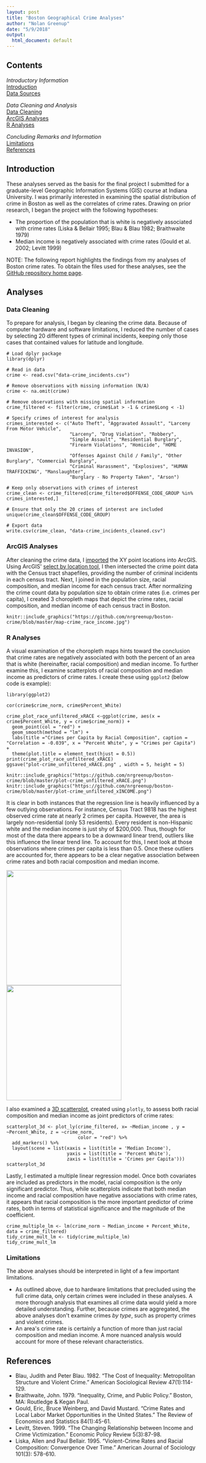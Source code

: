 ```yaml
---
layout: post
title: "Boston Geographical Crime Analyses"
author: "Nolan Greenup"
date: "5/9/2018"
output:
  html_document: default
---
```


## Contents
_Introductory Information_   
[Introduction](#introduction)   
[Data Sources](#data-sources)   

_Data Cleaning and Analysis_   
[Data Cleaning](#data-cleaning)   
[ArcGIS Analyses](#arcgis-analyses)   
[R Analyses](#r-analyses)   

_Concluding Remarks and Information_   
[Limitations](#limitations)   
[References](#references)

## Introduction
These analyses served as the basis for the final project I submitted for a graduate-level Geographic Information Systems (GIS) course at Indiana University. I was primarily interested in examining the spatial distribution of crime in Boston as well as the correlates of crime rates. Drawing on prior research, I began the project with the following hypotheses:
   + The proportion of the population that is white is negatively associated with crime rates (Liska & Bellair 1995; Blau 
     & Blau 1982; Braithwaite 1979)
   + Median income is negatively associated with crime rates (Gould et al. 2002; Levitt 1999)

NOTE: The following report highlights the findings from my analyses of Boston crime rates. To obtain the files used for these analyses, see the [GitHub repository home page](https://github.com/nrgreenup/boston-crime).

## Analyses
### Data Cleaning
To prepare for analysis, I began by cleaning the crime data. Because of computer hardware and software limitations, I reduced the number of cases by selecting 20 different types of criminal incidents, keeping only those cases that contained values for latitude and longitude.

```{r, message=F, warning=F, cache = T}
# Load dplyr package
library(dplyr)

# Read in data
crime <- read.csv("data-crime_incidents.csv")

# Remove observations with missing information (N/A)
crime <- na.omit(crime)

# Remove observations with missing spatial information 
crime_filtered <- filter(crime, crime$Lat > -1 & crime$Long < -1)

# Specify crimes of interest for analysis
crimes_interested <- c("Auto Theft", "Aggravated Assault", "Larceny From Motor Vehicle",
                       "Larceny", "Drug Violation", "Robbery",
                       "Simple Assault", "Residential Burglary",
                       "Firearm Violations", "Homicide", "HOME INVASION",
                       "Offenses Against Child / Family", "Other Burglary", "Commercial Burglary",
                       "Criminal Harassment", "Explosives", "HUMAN TRAFFICKING", "Manslaughter",
                       "Burglary - No Property Taken", "Arson")

# Keep only observations with crimes of interest
crime_clean <- crime_filtered[crime_filtered$OFFENSE_CODE_GROUP %in% crimes_interested,]

# Ensure that only the 20 crimes of interest are included
unique(crime_clean$OFFENSE_CODE_GROUP)

# Export data
write.csv(crime_clean, "data-crime_incidents_cleaned.csv")
```

### ArcGIS Analyses
After cleaning the crime data, I [imported](http://desktop.arcgis.com/en/arcmap/10.3/map/working-with-layers/adding-x-y-coordinate-data-as-a-layer.htm) the XY point locations into ArcGIS. Using ArcGIS' [select by location tool](http://desktop.arcgis.com/en/arcmap/10.3/map/working-with-layers/using-select-by-location.htm), I then intersected the crime point data with the Census tract shapefiles, providing the number of criminal incidents in each census tract. Next, I joined in the population size, racial composition, and median income for each census tract. After normalizing the crime count data by population size to obtain crime rates (i.e. crimes per capita), I created 3 choropleth maps that depict the crime rates, racial composition, and median income of each census tract in Boston.

```{r, echo = F}
knitr::include_graphics("https://github.com/nrgreenup/boston-crime/blob/master/map-crime_race_income.jpg")
```

### R Analyses
A visual examination of the choropleth maps hints toward the conclusion that crime rates are negatively associated with both the percent of an area that is white (hereinafter, racial composition) and median income. To further examine this, I examine scatterplots of racial composition and median income as predictors of crime rates. I create these using `ggplot2` (below code is example):

```{r, eval = F}
library(ggplot2)

cor(crime$crime_norm, crime$Percent_White)

crime_plot_race_unfiltered_xRACE <-ggplot(crime, aes(x = crime$Percent_White, y = crime$crime_norm)) +
  geom_point(col = "red") +
  geom_smooth(method = "lm") +
  labs(title ="Crimes per Capita by Racial Composition", caption = "Correlation = -0.039", x = "Percent White", y = "Crimes per Capita") +
  theme(plot.title = element_text(hjust = 0.5)) 
print(crime_plot_race_unfiltered_xRACE)
ggsave("plot-crime_unfiltered_xRACE.png" , width = 5, height = 5)
```

```{r, echo = F}
knitr::include_graphics("https://github.com/nrgreenup/boston-crime/blob/master/plot-crime_unfiltered_xRACE.png")
knitr::include_graphics("https://github.com/nrgreenup/boston-crime/blob/master/plot-crime_unfiltered_xINCOME.png")
```

It is clear in both instances that the regression line is heavily influenced by a few outlying observations. For instance, Census Tract 9818 has the highest observed crime rate at nearly 2 crimes per capita. However, the area is largely non-residential (only 53 residents). Every resident is non-Hispanic white and the median income is just shy of $200,000. Thus, though for most of the data there appears to be a downward linear trend, outliers like this influence the linear trend line. To account for this, I next look at those observations where crimes per capita is less than 0.5. Once these outliers are accounted for, there appears to be a clear negative association between crime rates and both racial composition and median income.

<img src="https://github.com/nrgreenup/boston-crime/blob/master/plot-crime_filtered_xRACE.png" width="300"> <img src="https://github.com/nrgreenup/boston-crime/blob/master/plot-crime_filtered_xINCOME.png" width="300">

I also examined a [3D scatterplot](https://plot.ly/~nrgreenup/3/#/), created using `plotly`, to assess both racial composition and median income as joint predictors of crime rates:

```{R, eval = F}
scatterplot_3d <- plot_ly(crime_filtered, x= ~Median_income , y = ~Percent_White, z = ~crime_norm,
                          color = "red") %>% 
  add_markers() %>%
  layout(scene = list(xaxis = list(title = 'Median Income'),
                      yaxis = list(title = 'Percent White'),
                      zaxis = list(title = 'Crimes per Capita'))) 
scatterplot_3d
```

Lastly, I estimated a multiple linear regression model. Once both covariates are included as predictors in the model, racial composition is the only significant predictor. Thus, while scatterplots indicate that both median income and racial composition have negative associations with crime rates, it appears that racial composition is the more important predictor of crime rates, both in terms of statistical significance and the magnitude of the coefficient.

```{R, eval = F}
crime_multiple_lm <- lm(crime_norm ~ Median_income + Percent_White, data = crime_filtered)
tidy_crime_mult_lm <- tidy(crime_multiple_lm)
tidy_crime_mult_lm
```

### Limitations
The above analyses should be interpreted in light of a few important limitations. 
+ As outlined above, due to hardware limitations that precluded using the full crime data, only certain crimes were included in these analyses. A more thorough analysis that examines all crime data would yield a more detailed understanding. Further, because crimes are aggregated, the above analyses don't examine crimes _by type_, such as property crimes and violent crimes.
+ An area's crime rate is certainly a function of more than just racial composition and median income. A more nuanced analysis would account for more of these relevant characteristics.

## References
+ Blau, Judith and Peter Blau. 1982. “The Cost of Inequality: Metropolitan Structure and Violent Crime.” American Sociological Review 47(1):114-129.
+ Braithwaite, John. 1979. “Inequality, Crime, and Public Policy.” Boston, MA: Routledge & Kegan Paul.
+ Gould, Eric, Bruce Weinberg, and David Mustard. “Crime Rates and Local Labor Market Opportunities in the United States.” The Review of Economics and Statistics 84(1):45-61.
+ Levitt, Steven. 1999. “The Changing Relationship between Income and Crime Victimization.” Economic Policy Review 5(3):87-98.
+ Liska, Allen and Paul Bellair. 1995. “Violent-Crime Rates and Racial Composition: Convergence Over Time.” American Journal of Sociology 101(3): 578-610.

